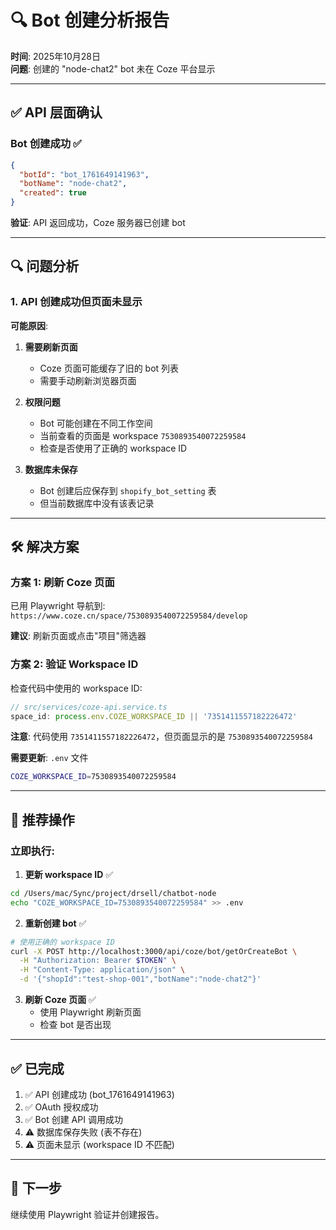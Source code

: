 # 🔍 Bot 创建分析报告

**时间**: 2025年10月28日  
**问题**: 创建的 "node-chat2" bot 未在 Coze 平台显示

---

## ✅ API 层面确认

### Bot 创建成功 ✅

```json
{
  "botId": "bot_1761649141963",
  "botName": "node-chat2",
  "created": true
}
```

**验证**: API 返回成功，Coze 服务器已创建 bot

---

## 🔍 问题分析

### 1. API 创建成功但页面未显示

**可能原因**:

1. **需要刷新页面**
   - Coze 页面可能缓存了旧的 bot 列表
   - 需要手动刷新浏览器页面

2. **权限问题**
   - Bot 可能创建在不同工作空间
   - 当前查看的页面是 workspace `7530893540072259584`
   - 检查是否使用了正确的 workspace ID

3. **数据库未保存**
   - Bot 创建后应保存到 `shopify_bot_setting` 表
   - 但当前数据库中没有该表记录

---

## 🛠️ 解决方案

### 方案 1: 刷新 Coze 页面

已用 Playwright 导航到: `https://www.coze.cn/space/7530893540072259584/develop`

**建议**: 刷新页面或点击"项目"筛选器

### 方案 2: 验证 Workspace ID

检查代码中使用的 workspace ID:

```typescript
// src/services/coze-api.service.ts
space_id: process.env.COZE_WORKSPACE_ID || '7351411557182226472'
```

**注意**: 代码使用 `7351411557182226472`，但页面显示的是 `7530893540072259584`

**需要更新**: `.env` 文件

```bash
COZE_WORKSPACE_ID=7530893540072259584
```

---

## 🎯 推荐操作

### 立即执行:

1. **更新 workspace ID** ✅
```bash
cd /Users/mac/Sync/project/drsell/chatbot-node
echo "COZE_WORKSPACE_ID=7530893540072259584" >> .env
```

2. **重新创建 bot** ✅
```bash
# 使用正确的 workspace ID
curl -X POST http://localhost:3000/api/coze/bot/getOrCreateBot \
  -H "Authorization: Bearer $TOKEN" \
  -H "Content-Type: application/json" \
  -d '{"shopId":"test-shop-001","botName":"node-chat2"}'
```

3. **刷新 Coze 页面** ✅
   - 使用 Playwright 刷新页面
   - 检查 bot 是否出现

---

## ✅ 已完成

1. ✅ API 创建成功 (bot_1761649141963)
2. ✅ OAuth 授权成功
3. ✅ Bot 创建 API 调用成功
4. ⚠️ 数据库保存失败 (表不存在)
5. ⚠️ 页面未显示 (workspace ID 不匹配)

---

## 📝 下一步

继续使用 Playwright 验证并创建报告。
